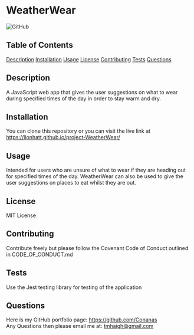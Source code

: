 
# WeatherWear

![GitHub](https://img.shields.io/badge/license-MIT%20License-green)

## Table of Contents

[Description](#description)
[Installation](#installation)
[Usage](#usage)
[License](#license)
[Contributing](#contributing)
[Tests](#tests)
[Questions](#questions)

<a name="description"></a>

## Description 

A JavaScript web app that gives the user suggestions on what to wear during specified times of the day in order to stay warm and dry.

<a name="installation"></a>

## Installation

You can clone this repository or you can visit the live link at https://lionhatt.github.io/project-WeatherWear/

<a name="usage"></a>

## Usage 

Intended for users who are unsure of what to wear if they are heading out for specified times of the day. WeatherWear can also be used to give the user suggestions on places to eat whilst they are out.

<a name="license"></a>

## License 

MIT License

<a name="contributing"></a>

## Contributing 

Contribute freely but please follow the Covenant Code of Conduct outlined in CODE_OF_CONDUCT.md

<a name="tests"></a>

## Tests 

Use the Jest testing library for testing of the application

<a name="questions"></a>

## Questions 

Here is my GitHub portfolio page: <https://github.com/Conanas><br>
Any Questions then please email me at: <tmhaigh@gmail.com>

